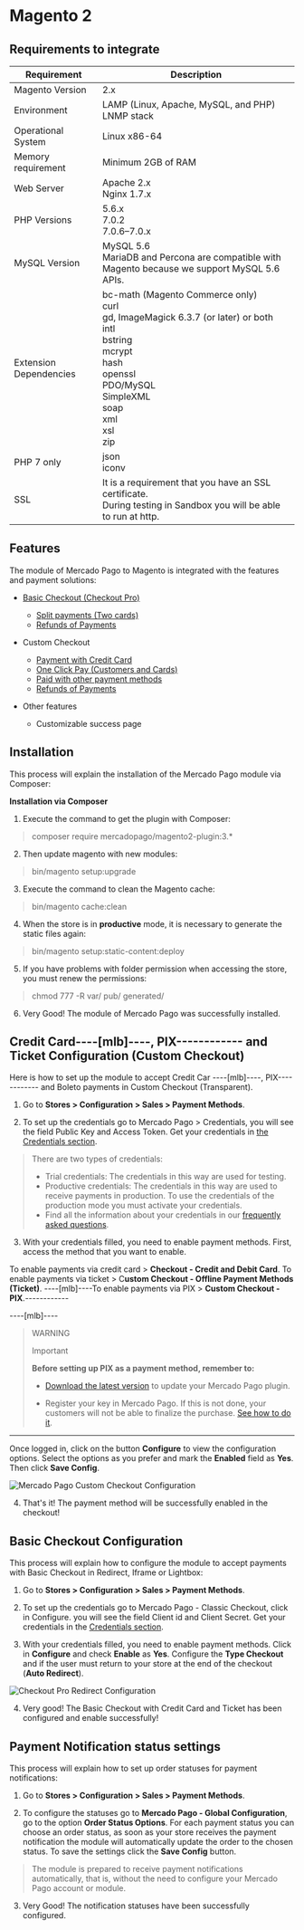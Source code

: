 # Magento 2

## Requirements to integrate

| Requirement | Description |
| --- | --- |
| Magento Version | 2.x |
| Environment | LAMP (Linux, Apache, MySQL, and PHP)<br/>LNMP stack |
| Operational System | Linux x86-64 |
| Memory requirement | Minimum 2GB of RAM |
| Web Server | Apache 2.x<br/>Nginx 1.7.x |
| PHP Versions | 5.6.x<br/>7.0.2<br/>7.0.6–7.0.x<br/> |
| MySQL Version | MySQL 5.6<br/>MariaDB and Percona are compatible with Magento because we support MySQL 5.6 APIs. |
| Extension Dependencies | bc-math (Magento Commerce only)<br/>curl<br/>gd, ImageMagick 6.3.7 (or later) or both<br/>intl<br/>bstring<br/>mcrypt<br/>hash<br/>openssl<br/>PDO/MySQL<br/>SimpleXML<br/>soap<br/>xml<br/>xsl<br/>zip<br/> |
| PHP 7 only | json<br/>iconv |
| SSL | It is a requirement that you have an SSL certificate.<br/>During testing in Sandbox you will be able to run at http. |


## Features

The module of Mercado Pago to Magento is integrated with the features and payment solutions:

* [Basic Checkout (Checkout Pro)](https://www.mercadopago[FAKER][URL][DOMAIN]/developers/en/guides/online-payments/checkout-pro/introduction)
    * [Split payments (Two cards)](https://www.mercadopago[FAKER][URL][DOMAIN]/developers/en/guides/online-payments/checkout-pro/configurations/#bookmark_payments_with_two_credit_cards)
    * [Refunds of Payments](https://www.mercadopago[FAKER][URL][DOMAIN]/developers/en/guides/manage-account/account/cancellations-and-refunds)


* Custom Checkout
    * [Payment with Credit Card](https://www.mercadopago[FAKER][URL][DOMAIN]/developers/en/guides/online-payments/checkout-api/receiving-payment-by-card)
    * [One Click Pay (Customers and Cards)](https://www.mercadopago[FAKER][URL][DOMAIN]/developers/en/guides/online-payments/checkout-api/advanced-integration)
    * [Paid with other payment methods](https://www.mercadopago[FAKER][URL][DOMAIN]/developers/en/guides/online-payments/checkout-api/other-payment-ways)
    * [Refunds of Payments](https://www.mercadopago[FAKER][URL][DOMAIN]/developers/en/guides/manage-account/account/cancellations-and-refunds)


* Other features
    * Customizable success page


## Installation

This process will explain the installation of the Mercado Pago module via Composer:

**Installation via Composer**

1) Execute the command to get the plugin with Composer:

> composer require mercadopago/magento2-plugin:3.*

2) Then update magento with new modules:

> bin/magento setup:upgrade

3) Execute the command to clean the Magento cache:

> bin/magento cache:clean

4) When the store is in **productive** mode, it is necessary to generate the static files again:

> bin/magento setup:static-content:deploy

5) If you have problems with folder permission when accessing the store, you must renew the permissions:

> chmod 777 -R var/ pub/ generated/

6) Very Good! The module of Mercado Pago was successfully installed.


## Credit Card----[mlb]----, PIX------------ and Ticket Configuration (Custom Checkout)

Here is how to set up the module to accept Credit Car ----[mlb]----, PIX------------ and Boleto payments in Custom Checkout (Transparent).

1) Go to **Stores > Configuration > Sales > Payment Methods**.

2) To set up the credentials go to Mercado Pago > Credentials, you will see the field Public Key and Access Token. Get your credentials in [the Credentials section]([FAKER][CREDENTIALS][URL]).

> There are two types of credentials:
> * Trial credentials: The credentials in this way are used for testing.
> * Productive credentials: The credentials in this way are used to receive payments in production. To use the credentials of the production mode you must activate your credentials.
> * Find all the information about your credentials in our [frequently asked questions](https://www.mercadopago[FAKER][URL][DOMAIN]/developers/en/guides/resources/faqs/credentials/).

3) With your credentials filled, you need to enable payment methods.
First, access the method that you want to enable.

To enable payments via credit card > **Checkout - Credit and Debit Card**.
To enable payments via ticket > C**ustom Checkout - Offline Payment Methods (Ticket)**.
----[mlb]----To enable payments via PIX  > **Custom Checkout - PIX**.------------

----[mlb]----
> WARNING
>
> Important
>
> **Before setting up PIX as a payment method, remember to:**
>
> - [Download the latest version](https://br.wordpress.org/plugins/woocommerce-mercadopago/#description) to update your Mercado Pago plugin.
>
> - Register your key in Mercado Pago. If this is not done, your customers will not be able to finalize the purchase. [See how to do it](https://www.mercadopago.com.br/stop/pix?url=https%3A%2F%2Fwww.mercadopago.com.br%2Fadmin-pix-keys%2Fmy-keys&authentication_mode=required).
------------

Once logged in, click on the button **Configure** to view the configuration options. Select the options as you prefer and mark the **Enabled** field as **Yes**. Then click **Save Config**.

![Mercado Pago Custom Checkout Configuration](images/magento2/mercadopago_custom_checkout_configuration.png)

4) That's it! The payment method will be successfully enabled in the checkout!


## Basic Checkout Configuration

This process will explain how to configure the module to accept payments with Basic Checkout in Redirect, Iframe or Lightbox:

1) Go to **Stores > Configuration > Sales > Payment Methods**.

2) To set up the credentials go to Mercado Pago - Classic Checkout, click in Configure. you will see the field Client id and Client Secret. Get your credentials in the [Credentials section]([FAKER][CREDENTIALS][URL]).

3) With your credentials filled, you need to enable payment methods. Click in **Configure** and check **Enable** as **Yes**. Configure the **Type Checkout** and if the user must return to your store at the end of the checkout (**Auto Redirect**).

![Checkout Pro Redirect Configuration](images/magento2/mercadopago_global_configuration.png)

4) Very good! The Basic Checkout with Credit Card and Ticket has been configured and enable successfully!


## Payment Notification status settings

This process will explain how to set up order statuses for payment notifications:

1) Go to **Stores > Configuration > Sales > Payment Methods**.

2) To configure the statuses go to **Mercado Pago - Global Configuration**, go to the option **Order Status Options**.
For each payment status you can choose an order status, as soon as your store receives the payment notification the module will automatically update the order to the chosen status. To save the settings click the **Save Config** button.

> The module is prepared to receive payment notifications automatically, that is, without the need to configure your Mercado Pago account or module.

3) Very Good! The notification statuses have been successfully configured.
